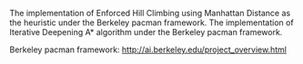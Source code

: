 The implementation of Enforced Hill Climbing using Manhattan Distance as the heuristic under the Berkeley pacman framework.
The implementation of Iterative Deepening A* algorithm under the Berkeley pacman framework.

Berkeley pacman framework: http://ai.berkeley.edu/project_overview.html
